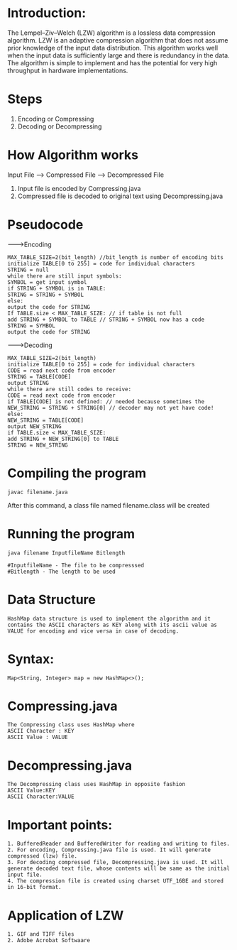 # Introduction:

The Lempel–Ziv–Welch (LZW) algorithm is a lossless data compression algorithm. LZW is an adaptive compression algorithm that does not assume prior knowledge of the input data distribution. This algorithm works well when the input data is sufficiently large and there is redundancy in the data. The algorithm is simple to implement and has the potential for very high throughput in hardware implementations.

# Steps
1. Encoding or Compressing
2. Decoding or Decompressing

# How Algorithm works
Input File --> Compressed File --> Decompressed File
1. Input file is encoded by Compressing.java
2. Compressed file is decoded to original text using Decompressing.java


# Pseudocode
 
--->Encoding

~~~
MAX_TABLE_SIZE=2(bit_length) //bit_length is number of encoding bits
initialize TABLE[0 to 255] = code for individual characters
STRING = null
while there are still input symbols:
SYMBOL = get input symbol
if STRING + SYMBOL is in TABLE:
STRING = STRING + SYMBOL
else:
output the code for STRING
If TABLE.size < MAX_TABLE_SIZE: // if table is not full
add STRING + SYMBOL to TABLE // STRING + SYMBOL now has a code
STRING = SYMBOL
output the code for STRING
~~~

--->Decoding

~~~
MAX_TABLE_SIZE=2(bit_length)
initialize TABLE[0 to 255] = code for individual characters
CODE = read next code from encoder
STRING = TABLE[CODE]
output STRING
while there are still codes to receive:
CODE = read next code from encoder
if TABLE[CODE] is not defined: // needed because sometimes the
NEW_STRING = STRING + STRING[0] // decoder may not yet have code!
else:
NEW_STRING = TABLE[CODE]
output NEW_STRING
if TABLE.size < MAX_TABLE_SIZE:
add STRING + NEW_STRING[0] to TABLE
STRING = NEW_STRING
~~~


# Compiling the program
~~~
javac filename.java
~~~
After this command, a class file named filename.class will be created


# Running the program
~~~
java filename InputfileName Bitlength

#InputfileName - The file to be compresssed
#Bitlength - The length to be used
~~~


# Data Structure
~~~
HashMap data structure is used to implement the algorithm and it contains the ASCII characters as KEY along with its ascii value as VALUE for encoding and vice versa in case of decoding.
~~~

# Syntax:
~~~
Map<String, Integer> map = new HashMap<>();
~~~

# Compressing.java
~~~
The Compressing class uses HashMap where
ASCII Character : KEY 
ASCII Value : VALUE
~~~

# Decompressing.java

~~~
The Decompressing class uses HashMap in opposite fashion
ASCII Value:KEY
ASCII Character:VALUE
~~~



# Important points:
~~~
1. BufferedReader and BufferedWriter for reading and writing to files.
2. For encoding, Compressing.java file is used. It will generate compressed (lzw) file.
3. For decoding compressed file, Decompressing.java is used. It will generate decoded text file, whose contents will be same as the initial input file.
4. The compression file is created using charset UTF_16BE and stored in 16-bit format.
~~~


# Application of LZW
~~~
1. GIF and TIFF files
2. Adobe Acrobat Softwaare
~~~